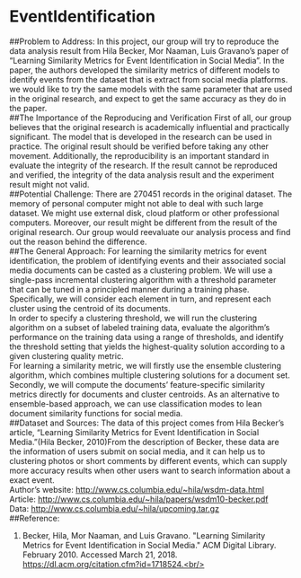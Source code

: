 # EventIdentification
##Problem to Address:
In this project, our group will try to reproduce the data analysis result from Hila Becker, Mor Naaman, Luis Gravano’s paper of “Learning Similarity Metrics for Event Identification in Social Media”. In the paper, the authors developed the similarity metrics of different models to identify events from the dataset that is extract from social media platforms. we would like to try the same models with the same parameter that are used in the original research, and expect to get the same accuracy as they do in the paper.<br/>
##The Importance of the Reproducing and Verification
First of all, our group believes that the original research is academically influential and practically significant. The model that is developed in the research can be used in practice. The original result should be verified before taking any other movement. Additionally, the reproducibility is an important standard in evaluate the integrity of the research. If the result cannot be reproduced and verified, the integrity of the data analysis result and the experiment result might not valid.<br/>
##Potential Challenge:
There are 270451 records in the original dataset. The memory of personal computer might not able to deal with such large dataset. We might use external disk, cloud platform or other professional computers. Moreover, our result might be different from the result of the original research. Our group would reevaluate our analysis process and find out the reason behind the difference.<br/>
##The General Approach:
For learning the similarity metrics for event identification, the problem of identifying events and their associated social media documents can be casted as a clustering problem. We will use a single-pass incremental clustering algorithm with a threshold parameter that can be tuned in a principled manner during a training phase. Specifically, we will consider each element in turn, and represent each cluster using the centroid of its documents.<br/>
In order to specify a clustering threshold, we will run the clustering algorithm on a subset of labeled training data, evaluate the algorithm’s performance on the training data using a range of thresholds, and identify the threshold setting that yields the highest-quality solution according to a given clustering quality metric.<br/>
For learning a similarity metric, we will firstly use the ensemble clustering algorithm, which combines multiple clustering solutions for a document set. Secondly, we will compute the documents’ feature-specific similarity metrics directly for documents and cluster centroids. As an alternative to ensemble-based approach, we can use classification modes to lean document similarity functions for social media.<br/>
##Dataset and Sources:
The data of this project comes from Hila Becker’s article, “Learning Similarity Metrics for Event Identification in Social Media.”(Hila Becker, 2010)From the description of Becker, these data are the information of users submit on social media, and it can help us to clustering photos or short comments by different events, which can supply more accuracy results when other users want to search information about a exact event.<br/>
Author’s website: http://www.cs.columbia.edu/~hila/wsdm-data.html<br/>
Article: http://www.cs.columbia.edu/~hila/papers/wsdm10-becker.pdf<br/>
Data: http://www.cs.columbia.edu/~hila/upcoming.tar.gz<br/>
##Reference:
1. Becker, Hila, Mor Naaman, and Luis Gravano. "Learning Similarity Metrics for Event Identification in Social Media." ACM Digital Library. February 2010. Accessed March 21, 2018. https://dl.acm.org/citation.cfm?id=1718524.<br/>
